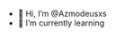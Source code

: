 - 👋 Hi, I’m @Azmodeusxs
- 🌱 I’m currently learning 

<!---
Azmodeusxs/Azmodeusxs is a ✨ special ✨ repository because its `README.md` (this file) appears on your GitHub profile.
You can click the Preview link to take a look at your changes.
--->
